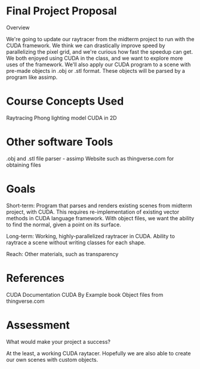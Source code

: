 # Final Project Proposal

 Overview

We're going to update our raytracer from the midterm project to run with the
CUDA framework. We think we can drastically improve speed by parallelizing the
pixel grid, and we're curious how fast the speedup can get. We both enjoyed
using CUDA in the class, and we want to explore more uses of the framework.
We'll also apply our CUDA program to a scene with pre-made objects in .obj or
.stl format. These objects will be parsed by a program like assimp.

# Course Concepts Used

Raytracing
Phong lighting model
CUDA in 2D

# Other software Tools

.obj and .stl file parser - assimp
Website such as thingverse.com for obtaining files

# Goals

Short-term:
Program that parses and renders existing scenes from midterm project, with CUDA.
This requires re-implementation of existing vector methods in CUDA language
framework.
With object files, we want the ability to find the normal, given a point on its
surface.

Long-term:
Working, highly-parallelized raytracer in CUDA.
Ability to raytrace a scene without writing classes for each shape.

Reach:
Other materials, such as transparency

# References

CUDA Documentation
CUDA By Example book
Object files from thingverse.com

# Assessment

What would make your project a success?

At the least, a working CUDA raytacer. Hopefully we are also able to create our
own scenes with custom objects.
